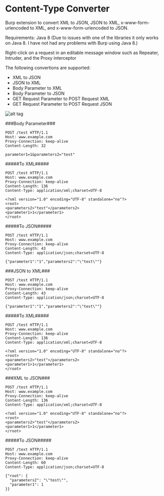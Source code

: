 Content-Type Converter
=========

Burp extension to convert XML to JSON, JSON to XML, x-www-form-urlencoded to XML, and x-www-form-urlencoded to JSON.

Requirements: Java 8 (Due to issues with one of the libraries it only works on Java 8. I have not had any problems with Burp using Java 8.)

Right-click on a request in an editable message window such as Repeater, Intruder, and the Proxy interceptor

The following convertions are supported:

* XML to JSON
* JSON to XML
* Body Parameter to XML
* Body Parameter to JSON
* GET Request Parameter to POST Request XML
* GET Request Parameter to POST Request JSON

![alt tag](https://blog.netspi.com/wp-content/uploads/2015/06/1433537211-4d9354b031b81daa10a7247d882d20da.jpg)

###Body Parameter###

```
POST /test HTTP/1.1
Host: www.example.com
Proxy-Connection: keep-alive
Content-Length: 32

parameter1=1&parameters2="test"

```

#####To XML#####
```
POST /test HTTP/1.1
Host: www.example.com
Proxy-Connection: keep-alive
Content-Length: 136
Content-Type: application/xml;charset=UTF-8

<?xml version="1.0" encoding="UTF-8" standalone="no"?>
<root>
<parameters2>"test"</parameters2>
<parameter1>1</parameter1>
</root>
```
#####To JSON#####
```
POST /test HTTP/1.1
Host: www.example.com
Proxy-Connection: keep-alive
Content-Length: 43
Content-Type: application/json;charset=UTF-8

{"parameter1":"1","parameters2":"\"test\""}
```

###JSON to XML###

```
POST /test HTTP/1.1
Host: www.example.com
Proxy-Connection: keep-alive
Content-Length: 43
Content-Type: application/json;charset=UTF-8

{"parameter1":"1","parameters2":"\"test\""}
```
#####To XML#####
```
POST /test HTTP/1.1
Host: www.example.com
Proxy-Connection: keep-alive
Content-Length: 136
Content-Type: application/xml;charset=UTF-8

<?xml version="1.0" encoding="UTF-8" standalone="no"?>
<root>
<parameters2>"test"</parameters2>
<parameter1>1</parameter1>
</root>
```

###XML to JSON###

```
POST /test HTTP/1.1
Host: www.example.com
Proxy-Connection: keep-alive
Content-Length: 136
Content-Type: application/xml;charset=UTF-8

<?xml version="1.0" encoding="UTF-8" standalone="no"?>
<root>
<parameters2>"test"</parameters2>
<parameter1>1</parameter1>
</root>
```
#####To JSON#####
```
POST /text HTTP/1.1
Host: www.example.com
Proxy-Connection: keep-alive
Content-Length: 60
Content-Type: application/json;charset=UTF-8

{"root": {
  "parameters2": "\"test\"",
  "parameter1": 1
}}
```
